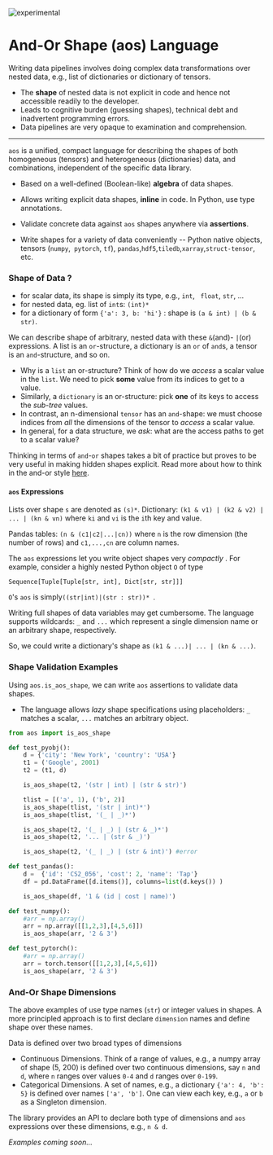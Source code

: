 ![experimental](https://img.shields.io/badge/stability-experimental-orange.svg)

# And-Or Shape (aos) Language


Writing data pipelines involves doing complex data transformations over nested data, e.g., list of dictionaries or dictionary of tensors. 

- The **shape** of nested data is not explicit in code and hence not accessible readily to the developer.
- Leads to cognitive burden (guessing shapes), technical debt and inadvertent programming errors.
- Data pipelines are very opaque to examination and comprehension.

---

`aos` is a unified, compact language for describing the shapes of both homogeneous (tensors) and heterogeneous (dictionaries) data, and combinations, independent of the specific data library. 

* Based on a well-defined (Boolean-like) **algebra** of data shapes.

* Allows writing explicit data shapes, **inline** in code. In Python, use type annotations.

* Validate concrete data against `aos` shapes anywhere via **assertions**.

* Write shapes for a variety of data conveniently -- Python native objects, tensors (`numpy`,` pytorch`, `tf`), `pandas`,`hdf5`,`tiledb`,`xarray`,`struct-tensor`, etc.

  

### Shape of Data ?

- for scalar data, its shape is simply its type, e.g., `int`, ` float`, `str`, ...
- for nested data, eg.  list of `int`s:  `(int)*`
- for a dictionary of form `{'a': 3, b: 'hi'}` : shape is  `(a & int) | (b & str)`.

We can describe shape of arbitrary, nested data with these `&`(and)- `|`(or) expressions. A list is an `or`-structure, a dictionary is an `or` of `and`s, a tensor is an `and`-structure, and so on.

* Why is a `list` an or-structure? Think of how do we *access* a scalar value in the `list`. We need to pick **some** value from its indices to get to a value. 
* Similarly, a `dictionary` is an or-structure: pick **one** of its keys to access the *sub-tree* values.
* In contrast, an n-dimensional `tensor` has an `and`-shape: we must choose indices from *all* the dimensions of the tensor to *access* a scalar value. 
* In general, for a data structure, we *ask*: what are the access paths to get to a scalar value?

Thinking in terms of `and`-`or` shapes takes a bit of practice but proves to be very useful in making hidden shapes explicit. Read more about how to think in the and-or style [here](and-or-thinking.md).

#### `aos` Expressions

Lists over shape `s` are denoted as `(s)*`. 
Dictionary: `(k1 & v1) | (k2 & v2) | ... | (kn & vn)` where `ki` and `vi` is the `i`th key and value.

Pandas tables: `(n & (c1|c2|...|cn))` where `n` is the row dimension (the number of rows) and `c1,...,cn` are column names.

The `aos` expressions let you write object shapes very *compactly* . For example, consider a highly nested Python object `O` of type

 `Sequence[Tuple[Tuple[str, int], Dict[str, str]]]`  

 `O`'s `aos` is simply`((str|int)|(str : str))* `.

 Writing full shapes of data variables may get cumbersome. The language supports wildcards: `_` and `...` which represent a single dimension name or an arbitrary shape, respectively.

So, we could write a dictionary's shape as `(k1 & ...)| ... | (kn & ...)`.

### Shape Validation Examples

Using `aos.is_aos_shape`, we can write `aos` assertions to validate data shapes. 

* The language allows *lazy* shape specifications using placeholders:  `_` matches a scalar, `...` matches an arbitrary object.

```python
from aos import is_aos_shape

def test_pyobj():
    d = {'city': 'New York', 'country': 'USA'}
    t1 = ('Google', 2001)
    t2 = (t1, d)

    is_aos_shape(t2, '(str | int) | (str & str)')

    tlist = [('a', 1), ('b', 2)]
    is_aos_shape(tlist, '(str | int)*')
    is_aos_shape(tlist, '(_ | _)*')

    is_aos_shape(t2, '(_ | _) | (str & _)*')
    is_aos_shape(t2, '... | (str & _)')

    is_aos_shape(t2, '(_ | _) | (str & int)') #error

def test_pandas():
    d =  {'id': 'CS2_056', 'cost': 2, 'name': 'Tap'}
    df = pd.DataFrame([d.items()], columns=list(d.keys()) )

    is_aos_shape(df, '1 & (id | cost | name)')

def test_numpy():
    #arr = np.array()
    arr = np.array([[1,2,3],[4,5,6]]) 
    is_aos_shape(arr, '2 & 3')

def test_pytorch():
    #arr = np.array()
    arr = torch.tensor([[1,2,3],[4,5,6]])
    is_aos_shape(arr, '2 & 3')
```



### And-Or Shape Dimensions

The above examples of use type names (`str`) or integer values in shapes. A more principled approach is to first declare `dimension` names and define shape over these names. 

Data is defined over two broad types of dimensions

* Continuous Dimensions. Think of a range of values, e.g., a numpy array of shape (5, 200) is defined over two continuous dimensions, say `n` and `d`, where `n` ranges over values `0-4` and `d` ranges over `0-199`.
* Categorical Dimensions. A set of names, e.g., a dictionary `{'a': 4, 'b': 5}` is defined over names `['a', 'b']`. One can view each key, e.g., `a` or `b` as a Singleton dimension.



The library provides an API to declare both type of dimensions and `aos` expressions over these dimensions, e.g., `n & d`.



*Examples coming soon...*



